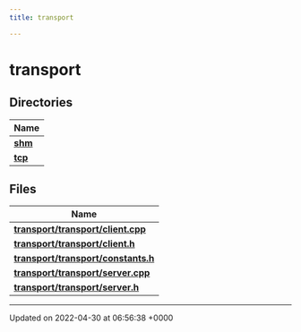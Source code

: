 ```yaml
---
title: transport

---
```


# transport



## Directories

| Name           |
| -------------- |
| **[shm](Files/dir_7c57f7e7a55343d20fcbfd631051dadd.md#dir-shm)**  |
| **[tcp](Files/dir_e76793e9ffe6e79017ff8937dee2ed2a.md#dir-tcp)**  |

## Files

| Name           |
| -------------- |
| **[transport/transport/client.cpp](Files/transport_2client_8cpp.md#file-transport/client.cpp)**  |
| **[transport/transport/client.h](Files/transport_2client_8h.md#file-transport/client.h)**  |
| **[transport/transport/constants.h](Files/transport_2constants_8h.md#file-transport/constants.h)**  |
| **[transport/transport/server.cpp](Files/transport_2server_8cpp.md#file-transport/server.cpp)**  |
| **[transport/transport/server.h](Files/transport_2server_8h.md#file-transport/server.h)**  |






-------------------------------

Updated on 2022-04-30 at 06:56:38 +0000
